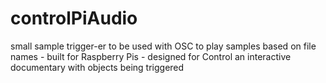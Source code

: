 # controlPiAudio
small sample trigger-er to be used with OSC to play samples based on file names - built for Raspberry Pis - designed for Control an interactive documentary with objects being triggered
